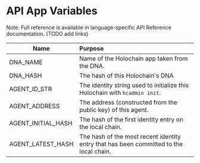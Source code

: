 # API App Variables

Note: Full reference is available in language-specific API Reference documentation.
(TODO add links)

| Name        | Purpose           | 
| ------------- |:-------------| 
| DNA_NAME | Name of the Holochain app taken from the DNA. |
| DNA_HASH | The hash of this Holochain's DNA |
| AGENT_ID_STR | The identity string used to initialize this Holochain with `hcadmin init`. |
| AGENT_ADDRESS | The address (constructed from the public key) of this agent. |
| AGENT_INITIAL_HASH | The hash of the first identity entry on the local chain. |
| AGENT_LATEST_HASH | The hash of the most recent identity entry that has been committed to the local chain. |
